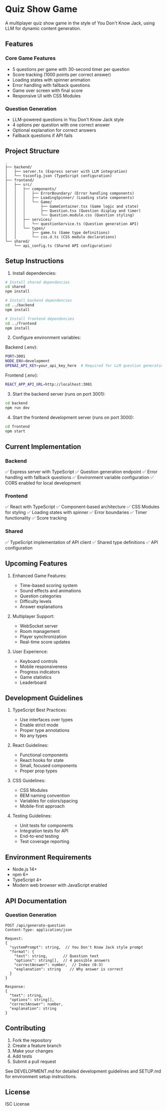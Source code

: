 # Quiz Show Game

A multiplayer quiz show game in the style of You Don't Know Jack, using LLM for dynamic content generation.

## Features

### Core Game Features
- 5 questions per game with 30-second timer per question
- Score tracking (1000 points per correct answer)
- Loading states with spinner animation
- Error handling with fallback questions
- Game over screen with final score
- Responsive UI with CSS Modules

### Question Generation
- LLM-powered questions in You Don't Know Jack style
- 4 options per question with one correct answer
- Optional explanation for correct answers
- Fallback questions if API fails

## Project Structure

```
.
├── backend/
│   ├── server.ts (Express server with LLM integration)
│   └── tsconfig.json (TypeScript configuration)
├── frontend/
│   ├── src/
│   │   ├── components/
│   │   │   ├── ErrorBoundary/ (Error handling components)
│   │   │   ├── LoadingSpinner/ (Loading state components)
│   │   │   └── Game/
│   │   │       ├── GameContainer.tsx (Game logic and state)
│   │   │       ├── Question.tsx (Question display and timer)
│   │   │       └── Question.module.css (Question styling)
│   │   ├── services/
│   │   │   └── questionService.ts (Question generation API)
│   │   └── types/
│   │       ├── game.ts (Game type definitions)
│   │       └── css.d.ts (CSS module declarations)
└── shared/
    └── api_config.ts (Shared API configuration)
```

## Setup Instructions

1. Install dependencies:
```bash
# Install shared dependencies
cd shared
npm install

# Install backend dependencies
cd ../backend
npm install

# Install frontend dependencies
cd ../frontend
npm install
```

2. Configure environment variables:

Backend (.env):
```bash
PORT=3001
NODE_ENV=development
OPENAI_API_KEY=your_api_key_here  # Required for LLM question generation
```

Frontend (.env):
```bash
REACT_APP_API_URL=http://localhost:3001
```

3. Start the backend server (runs on port 3001):
```bash
cd backend
npm run dev
```

4. Start the frontend development server (runs on port 3000):
```bash
cd frontend
npm start
```

## Current Implementation

### Backend
✅ Express server with TypeScript
✅ Question generation endpoint
✅ Error handling with fallback questions
✅ Environment variable configuration
✅ CORS enabled for local development

### Frontend
✅ React with TypeScript
✅ Component-based architecture
✅ CSS Modules for styling
✅ Loading states with spinner
✅ Error boundaries
✅ Timer functionality
✅ Score tracking

### Shared
✅ TypeScript implementation of API client
✅ Shared type definitions
✅ API configuration

## Upcoming Features

1. Enhanced Game Features:
   - Time-based scoring system
   - Sound effects and animations
   - Question categories
   - Difficulty levels
   - Answer explanations

2. Multiplayer Support:
   - WebSocket server
   - Room management
   - Player synchronization
   - Real-time score updates

3. User Experience:
   - Keyboard controls
   - Mobile responsiveness
   - Progress indicators
   - Game statistics
   - Leaderboard

## Development Guidelines

1. TypeScript Best Practices:
   - Use interfaces over types
   - Enable strict mode
   - Proper type annotations
   - No any types

2. React Guidelines:
   - Functional components
   - React hooks for state
   - Small, focused components
   - Proper prop types

3. CSS Guidelines:
   - CSS Modules
   - BEM naming convention
   - Variables for colors/spacing
   - Mobile-first approach

4. Testing Guidelines:
   - Unit tests for components
   - Integration tests for API
   - End-to-end testing
   - Test coverage reporting

## Environment Requirements

- Node.js 14+
- npm 6+
- TypeScript 4+
- Modern web browser with JavaScript enabled

## API Documentation

### Question Generation
```
POST /api/generate-question
Content-Type: application/json

Request:
{
  "systemPrompt": string,  // You Don't Know Jack style prompt
  "format": {
    "text": string,       // Question text
    "options": string[],  // 4 possible answers
    "correctAnswer": number,  // Index (0-3)
    "explanation": string    // Why answer is correct
  }
}

Response:
{
  "text": string,
  "options": string[],
  "correctAnswer": number,
  "explanation": string
}
```

## Contributing

1. Fork the repository
2. Create a feature branch
3. Make your changes
4. Add tests
5. Submit a pull request

See DEVELOPMENT.md for detailed development guidelines and SETUP.md for environment setup instructions.

## License

ISC License
